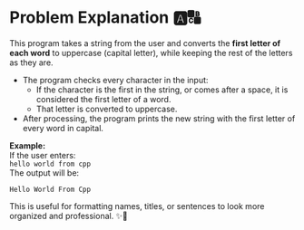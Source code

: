 # Problem Explanation 🅰️🔠

This program takes a string from the user and converts the **first letter of each word** to uppercase (capital letter), while keeping the rest of the letters as they are.

- The program checks every character in the input:
  - If the character is the first in the string, or comes after a space, it is considered the first letter of a word.
  - That letter is converted to uppercase.
- After processing, the program prints the new string with the first letter of every word in capital.

**Example:**  
If the user enters:  
`hello world from cpp`  
The output will be:  
```
Hello World From Cpp
```
This is useful for formatting names, titles, or sentences to look more organized and professional. ✨📝

